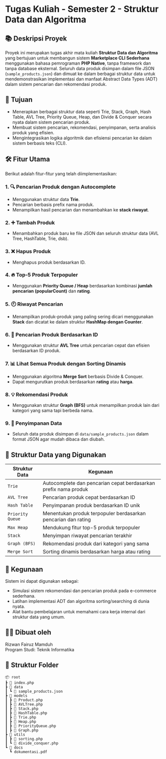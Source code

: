# Tugas Kuliah - Semester 2 - Struktur Data dan Algoritma

## 📚 Deskripsi Proyek
Proyek ini merupakan tugas akhir mata kuliah **Struktur Data dan Algoritma** yang bertujuan untuk membangun sistem **Marketplace CLI Sederhana** menggunakan bahasa pemrograman **PHP Native**, tanpa framework dan tanpa database eksternal. Seluruh data produk disimpan dalam file JSON (`sample_products.json`) dan dimuat ke dalam berbagai struktur data untuk mendemonstrasikan implementasi dan manfaat Abstract Data Types (ADT) dalam sistem pencarian dan rekomendasi produk.

## 🎯 Tujuan
- Menerapkan berbagai struktur data seperti Trie, Stack, Graph, Hash Table, AVL Tree, Priority Queue, Heap, dan Divide & Conquer secara nyata dalam sistem pencarian produk.
- Membuat sistem pencarian, rekomendasi, penyimpanan, serta analisis produk yang efisien.
- Mengintegrasikan logika algoritmik dan efisiensi pencarian ke dalam sistem berbasis teks (CLI).

## 🛠️ Fitur Utama
Berikut adalah fitur-fitur yang telah diimplementasikan:

### 1. 🔍 **Pencarian Produk dengan Autocomplete**
- Menggunakan struktur data **Trie**.
- Pencarian berbasis prefix nama produk.
- Menampilkan hasil pencarian dan menambahkan ke **stack riwayat**.

### 2. ➕ **Tambah Produk**
- Menambahkan produk baru ke file JSON dan seluruh struktur data (AVL Tree, HashTable, Trie, dsb).

### 3. ❌ **Hapus Produk**
- Menghapus produk berdasarkan ID.

### 4. 🔥 **Top-5 Produk Terpopuler**
- Menggunakan **Priority Queue / Heap** berdasarkan kombinasi **jumlah pencarian (popularCount)** dan **rating**.

### 5. 🕘 **Riwayat Pencarian**
- Menampilkan produk-produk yang paling sering dicari menggunakan **Stack** dan dicatat ke dalam struktur **HashMap dengan Counter**.

### 6. 🔎 **Pencarian Produk Berdasarkan ID**
- Menggunakan struktur **AVL Tree** untuk pencarian cepat dan efisien berdasarkan ID produk.

### 7. 📊 **Lihat Semua Produk dengan Sorting Dinamis**
- Menggunakan algoritma **Merge Sort** berbasis Divide & Conquer.
- Dapat mengurutkan produk berdasarkan **rating** atau **harga**.

### 8. 💡 **Rekomendasi Produk**
- Menggunakan struktur **Graph (BFS)** untuk menampilkan produk lain dari kategori yang sama tapi berbeda nama.

### 9. 💾 **Penyimpanan Data**
- Seluruh data produk disimpan di `data/sample_products.json` dalam format JSON agar mudah dibaca dan diubah.

## 🧠 Struktur Data yang Digunakan
| Struktur Data      | Kegunaan                                                                 |
|--------------------|--------------------------------------------------------------------------|
| `Trie`             | Autocomplete dan pencarian cepat berdasarkan prefix nama produk         |
| `AVL Tree`         | Pencarian produk cepat berdasarkan ID                                   |
| `Hash Table`       | Penyimpanan produk berdasarkan ID unik                                  |
| `Priority Queue`   | Menentukan produk terpopuler berdasarkan pencarian dan rating           |
| `Max Heap`         | Mendukung fitur top-5 produk terpopuler                                 |
| `Stack`            | Menyimpan riwayat pencarian terakhir                                    |
| `Graph (BFS)`      | Rekomendasi produk dari kategori yang sama                              |
| `Merge Sort`       | Sorting dinamis berdasarkan harga atau rating                           |

## 💼 Kegunaan
Sistem ini dapat digunakan sebagai:
- Simulasi sistem rekomendasi dan pencarian produk pada e-commerce sederhana.
- Latihan implementasi ADT dan algoritma sorting/searching di dunia nyata.
- Alat bantu pembelajaran untuk memahami cara kerja internal dari struktur data yang umum.

## 👨‍💻 Dibuat oleh
Rizwan Fairuz Mamduh  
Program Studi: Teknik Informatika

## 📁 Struktur Folder
```
📦 root
┣ 📜 index.php
┣ 📂 data
┃ ┗ 📜 sample_products.json
┣ 📂 models
┃ ┣ 📜 Product.php
┃ ┣ 📜 AVLTree.php
┃ ┣ 📜 Stack.php
┃ ┣ 📜 HashTable.php
┃ ┣ 📜 Trie.php
┃ ┣ 📜 Heap.php
┃ ┣ 📜 PriorityQueue.php
┃ ┣ 📜 Graph.php
┣ 📂 utils
┃ ┣ 📜 sorting.php
┃ ┗ 📜 divide_conquer.php
┗ 📂 docs
  ┗ dokumentasi.pdf
```
